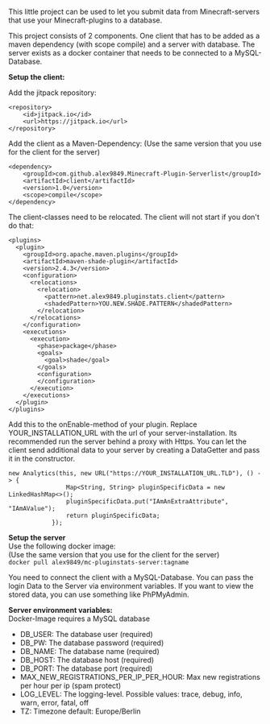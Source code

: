 This little project can be used to let you submit data from 
Minecraft-servers that use your Minecraft-plugins to a database.

This project consists of 2 components. One client that has to be 
added as a maven dependency (with scope compile) and a server with database.
The server exists as a docker container that needs to be connected to a MySQL-Database.

**Setup the client:**

Add the jitpack repository:
```
<repository>
    <id>jitpack.io</id>
    <url>https://jitpack.io</url>
</repository>
```

Add the client as a Maven-Dependency: (Use the same version that you use for the client for the server)
```
<dependency>
    <groupId>com.github.alex9849.Minecraft-Plugin-Serverlist</groupId>
    <artifactId>client</artifactId>
    <version>1.0</version>
    <scope>compile</scope>
</dependency>
```

The client-classes need to be relocated. The client will not start if you don't do that:
```
<plugins>
  <plugin>
    <groupId>org.apache.maven.plugins</groupId>
    <artifactId>maven-shade-plugin</artifactId>
    <version>2.4.3</version>
    <configuration>
      <relocations>
        <relocation>
          <pattern>net.alex9849.pluginstats.client</pattern>
          <shadedPattern>YOU.NEW.SHADE.PATTERN</shadedPattern>
        </relocation>
      </relocations>
    </configuration>
    <executions>
      <execution>
        <phase>package</phase>
        <goals>
          <goal>shade</goal>
        </goals>
        <configuration>
        </configuration>
      </execution>
    </executions>
  </plugin>
</plugins>
```

Add this to the onEnable-method of your plugin. Replace YOUR_INSTALLATION_URL with the url of your 
server-installation. Its recommended run the server behind a proxy with Https.
You can let the client send additional data to your server by creating a DataGetter and pass
it in the constructor.
```
new Analytics(this, new URL("https://YOUR_INSTALLATION_URL.TLD"), () -> {
                Map<String, String> pluginSpecificData = new LinkedHashMap<>();
                pluginSpecificData.put("IAmAnExtraAttribute", "IAmAValue");
                return pluginSpecificData;
            });
```


**Setup the server**  
Use the following docker image:  
(Use the same version that you use for the client for the server)  
```docker pull alex9849/mc-pluginstats-server:tagname```

You need to connect the client with a MySQL-Database. You can pass the login Data to the Server
via environment variables. If you want to view the stored data, you can use something like PhPMyAdmin.

**Server environment variables:**  
Docker-Image requires a MySQL database
 - DB_USER: The database user (required)
 - DB_PW: The database password (required)
 - DB_NAME: The database name (required)
 - DB_HOST: The database host (required)
 - DB_PORT: The database port (required)
 - MAX_NEW_REGISTRATIONS_PER_IP_PER_HOUR: Max new registrations per hour per ip (spam protect)
 - LOG_LEVEL: The logging-level. Possible values: trace, debug, info, warn, error, fatal, off
 - TZ: Timezone default: Europe/Berlin
 